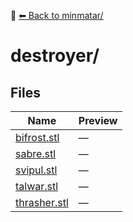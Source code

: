📁 [⬅ Back to minmatar/](../README.md)

# destroyer/

## Files

| Name | Preview |
|------|---------|
| [bifrost.stl](./bifrost.stl) | — |
| [sabre.stl](./sabre.stl) | — |
| [svipul.stl](./svipul.stl) | — |
| [talwar.stl](./talwar.stl) | — |
| [thrasher.stl](./thrasher.stl) | — |